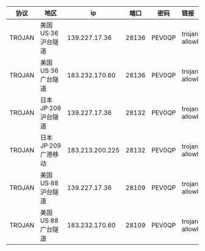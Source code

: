 |协议|地区|ip|端口|密码|链接|
|---|---|---|---|---|:---|
|TROJAN|<span class="node-name">美国US·36</span> <span class="fs-p85 op-p80">沪台隧道</span>|139.227.17.36|28136|PEV0QP|trojan://PEV0QP@139.227.17.36:28136?allowInsecure=1&peer=download.windowsupdate.com#IEPL+%C2%B7+%E7%BE%8E%E5%9B%BDUS+%C2%B7+36+%C2%B7+%E6%B2%AA%E5%8F%B0%E9%9A%A7%E9%81%93|
|TROJAN|<span class="node-name">美国US·36</span> <span class="fs-p85 op-p80">广台隧道</span>|183.232.170.60|28136|PEV0QP|trojan://PEV0QP@183.232.170.60:28136?allowInsecure=1&peer=download.windowsupdate.com#IEPL+%C2%B7+%E7%BE%8E%E5%9B%BDUS+%C2%B7+36+%C2%B7+%E5%B9%BF%E5%8F%B0%E9%9A%A7%E9%81%93|
|TROJAN|<span class="node-name">日本JP·209</span> <span class="fs-p85 op-p80">沪台隧道</span>|139.227.17.36|28132|PEV0QP|trojan://PEV0QP@139.227.17.36:28132?allowInsecure=1&peer=download.windowsupdate.com#IEPL+%C2%B7+%E6%97%A5%E6%9C%ACJP+%C2%B7+209+%C2%B7+%E6%B2%AA%E5%8F%B0%E9%9A%A7%E9%81%93|
|TROJAN|<span class="node-name">日本JP·209</span> <span class="fs-p85 op-p80">广港移动</span>|183.213.200.225|28132|PEV0QP|trojan://PEV0QP@183.213.200.225:28132?allowInsecure=1&peer=download.windowsupdate.com#IEPL+%C2%B7+%E6%97%A5%E6%9C%ACJP+%C2%B7+209+%C2%B7+%E5%B9%BF%E6%B8%AF%E7%A7%BB%E5%8A%A8|
|TROJAN|<span class="node-name">美国US·88</span> <span class="fs-p85 op-p80">沪台隧道</span>|139.227.17.36|28109|PEV0QP|trojan://PEV0QP@139.227.17.36:28109?allowInsecure=1&peer=ctldl.windowsupdate.com#IEPL+%C2%B7+%E7%BE%8E%E5%9B%BDUS+%C2%B7+88+%C2%B7+%E6%B2%AA%E5%8F%B0%E9%9A%A7%E9%81%93|
|TROJAN|<span class="node-name">美国US·88</span> <span class="fs-p85 op-p80">广台隧道</span>|183.232.170.60|28109|PEV0QP|trojan://PEV0QP@183.232.170.60:28109?allowInsecure=1&peer=ctldl.windowsupdate.com#IEPL+%C2%B7+%E7%BE%8E%E5%9B%BDUS+%C2%B7+88+%C2%B7+%E5%B9%BF%E5%8F%B0%E9%9A%A7%E9%81%93|

